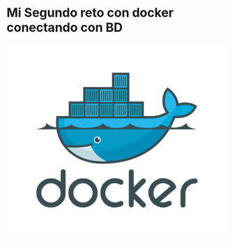 # Mi Segundo reto con docker conectando con BD  

![Mi Primer Reto con Docker](https://github.com/silvamariad/clase-4-retos/blob/main/reto1/img/logo.png)